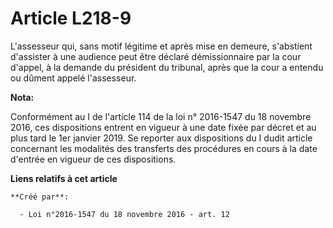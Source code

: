 # Article L218-9

L'assesseur qui, sans motif légitime et après mise en demeure, s'abstient d'assister à une audience peut être déclaré
démissionnaire par la cour d'appel, à la demande du président du tribunal, après que la cour a entendu ou dûment appelé
l'assesseur.

**Nota:**

Conformément au I de l'article 114 de la loi n° 2016-1547 du 18 novembre 2016, ces dispositions entrent en vigueur à une date
fixée par décret et au plus tard le 1er janvier 2019. Se reporter aux dispositions du I dudit article concernant les
modalités des transferts des procédures en cours à la date d'entrée en vigueur de ces dispositions.

**Liens relatifs à cet article**

	**Créé par**:

	  - Loi n°2016-1547 du 18 novembre 2016 - art. 12
